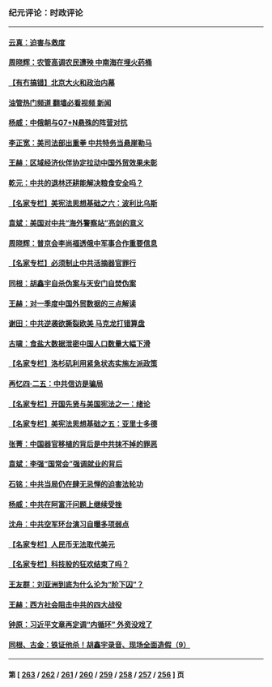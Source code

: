 ### 纪元评论：时政评论
---
#### [云真：迫害与救度](../../pages/nsc1025/n13977248.md?04210330) 
#### [周晓辉：农管高调农民遭殃 中南海在埋火药桶](../../pages/nsc1025/n13977544.md?04210330) 
#### [【有冇搞错】北京大火和政治内幕](../../pages/nsc1025/n13977190.md?04210330) 
#### [油管热门频道 翻墙必看视频 新闻](ok?04210330)
#### [杨威：中俄朝与G7+N悬殊的阵营对抗](../../pages/nsc1025/n13976914.md?04210330) 
#### [李正宽：美司法部出重拳 中共特务当悬崖勒马](../../pages/nsc1025/n13976781.md?04210330) 
#### [王赫：区域经济伙伴协定拉动中国外贸效果未彰](../../pages/nsc1025/n13976931.md?04210330) 
#### [乾元：中共的退林还耕能解决粮食安全吗？](../../pages/nsc1025/n13976900.md?04210330) 
#### [【名家专栏】美宪法思想基础之六：波利比乌斯](../../pages/nsc1025/n13975690.md?04210330) 
#### [袁斌：美国对中共“海外警察站”亮剑的意义](../../pages/nsc1025/n13976432.md?04210330) 
#### [周晓辉：普京会李尚福透俄中军事合作重要信息](../../pages/nsc1025/n13975941.md?04210330) 
#### [【名家专栏】必须制止中共活摘器官罪行](../../pages/nsc1025/n13975715.md?04210330) 
#### [同根：胡鑫宇自杀伪案与天安门自焚伪案](../../pages/nsc1025/n13975672.md?04210330) 
#### [王赫：对一季度中国外贸数据的三点解读](../../pages/nsc1025/n13975576.md?04210330) 
#### [谢田：中共逆袭欲撕裂欧美 马克龙打错算盘](../../pages/nsc1025/n13975245.md?04210330) 
#### [古啸：食盐大数据泄密中国人口数量大幅下滑](../../pages/nsc1025/n13975335.md?04210330) 
#### [【名家专栏】洛杉矶利用紧急状态实施左派政策](../../pages/nsc1025/n13975004.md?04210330) 
#### [再忆四‧二五：中共信访是骗局](../../pages/nsc1025/n13975151.md?04210330) 
#### [【名家专栏】开国先贤与美国宪法之一：绪论](../../pages/nsc1025/n13975020.md?04210330) 
#### [【名家专栏】美宪法思想基础之五：亚里士多德](../../pages/nsc1025/n13974280.md?04210330) 
#### [张菁：中国器官移植的背后是中共抹不掉的罪恶](../../pages/nsc1025/n13974977.md?04210330) 
#### [袁斌：李强“国常会”强调就业的背后](../../pages/nsc1025/n13974903.md?04210330) 
#### [石铭：中共当局仍在肆无忌惮的迫害法轮功](../../pages/nsc1025/n13974673.md?04210330) 
#### [杨威：中共在阿富汗问题上继续受挫](../../pages/nsc1025/n13974546.md?04210330) 
#### [沈舟：中共空军环台演习自曝多项弱点](../../pages/nsc1025/n13974376.md?04210330) 
#### [【名家专栏】人民币无法取代美元](../../pages/nsc1025/n13974270.md?04210330) 
#### [【名家专栏】科技股的狂欢结束了吗？](../../pages/nsc1025/n13972895.md?04210330) 
#### [王友群：刘亚洲到底为什么沦为“阶下囚”？](../../pages/nsc1025/n13973940.md?04210330) 
#### [王赫：西方社会阻击中共的四大战役](../../pages/nsc1025/n13974104.md?04210330) 
#### [钟原：习近平文章再定调“内循环” 外资没戏了](../../pages/nsc1025/n13973903.md?04210330) 
#### [同根、古金：铁证他杀！胡鑫宇录音、现场全面造假（9）](../../pages/nsc1025/n13971453.md?04210330) 

---
#### 第 [ [263](./263.md?04210330) / [262](./262.md?04210330) / [261](./261.md?04210330) / [260](./260.md?04210330) / [259](./259.md?04210330) / [258](./258.md?04210330) / [257](./257.md?04210330) / [256](./256.md?04210330) ] 页
